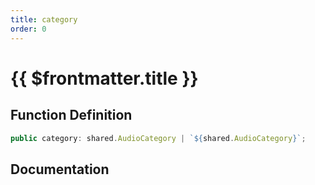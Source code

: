 ```yaml
---
title: category
order: 0
---
```


# {{ $frontmatter.title }}

## Function Definition

```ts
public category: shared.AudioCategory | `${shared.AudioCategory}`;
```

## Documentation

<!--@include: ./parts/category.md-->

